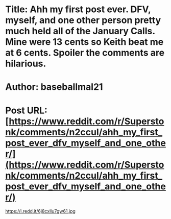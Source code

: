 # Title: Ahh my first post ever. DFV, myself, and one other person pretty much held all of the January Calls. Mine were 13 cents so Keith beat me at 6 cents. Spoiler the comments are hilarious.
# Author: baseballmal21
# Post URL: [https://www.reddit.com/r/Superstonk/comments/n2ccul/ahh_my_first_post_ever_dfv_myself_and_one_other/](https://www.reddit.com/r/Superstonk/comments/n2ccul/ahh_my_first_post_ever_dfv_myself_and_one_other/)


https://i.redd.it/6j8cxllu7gw61.jpg